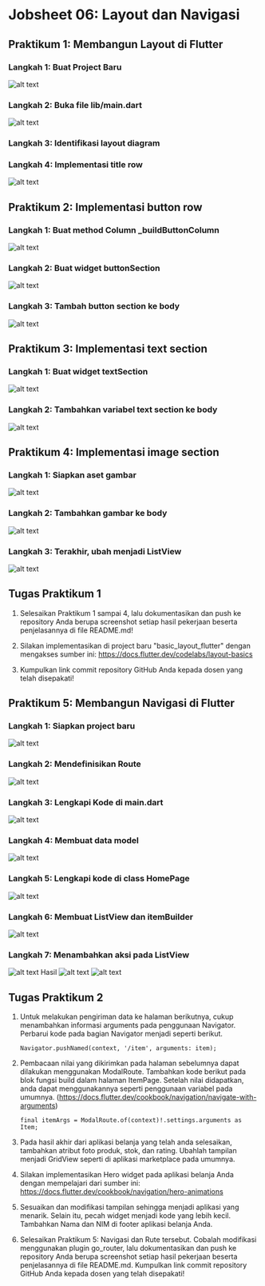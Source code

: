 # Jobsheet 06: Layout dan Navigasi

## Praktikum 1: Membangun Layout di Flutter

### Langkah 1: Buat Project Baru
![alt text](image.png)

### Langkah 2: Buka file lib/main.dart
![alt text](image-1.png)

### Langkah 3: Identifikasi layout diagram

### Langkah 4: Implementasi title row
![alt text](image-2.png)

## Praktikum 2: Implementasi button row

### Langkah 1: Buat method Column _buildButtonColumn
![alt text](image-3.png)

### Langkah 2: Buat widget buttonSection
![alt text](image-4.png)

### Langkah 3: Tambah button section ke body
![alt text](image-5.png)

## Praktikum 3: Implementasi text section

### Langkah 1: Buat widget textSection
![alt text](image-6.png)

### Langkah 2: Tambahkan variabel text section ke body
![alt text](image-7.png)

## Praktikum 4: Implementasi image section

### Langkah 1: Siapkan aset gambar
![alt text](image-8.png)

### Langkah 2: Tambahkan gambar ke body
![alt text](image-9.png)

### Langkah 3: Terakhir, ubah menjadi ListView
![alt text](image-10.png)

## Tugas Praktikum 1
1. Selesaikan Praktikum 1 sampai 4, lalu dokumentasikan dan push ke repository Anda berupa screenshot setiap hasil pekerjaan beserta penjelasannya di file README.md!

2. Silakan implementasikan di project baru "basic_layout_flutter" dengan mengakses sumber ini: https://docs.flutter.dev/codelabs/layout-basics

3. Kumpulkan link commit repository GitHub Anda kepada dosen yang telah disepakati!

## Praktikum 5: Membangun Navigasi di Flutter

### Langkah 1: Siapkan project baru
![alt text](image-11.png)

### Langkah 2: Mendefinisikan Route
![alt text](image-12.png)

### Langkah 3: Lengkapi Kode di main.dart
![alt text](image-13.png)

### Langkah 4: Membuat data model
![alt text](image-14.png)

### Langkah 5: Lengkapi kode di class HomePage
![alt text](image-15.png)

### Langkah 6: Membuat ListView dan itemBuilder
![alt text](image-18.png)

### Langkah 7: Menambahkan aksi pada ListView
![alt text](image-17.png)
Hasil
![alt text](image-16.png)
![alt text](image-19.png)

## Tugas Praktikum 2
1. Untuk melakukan pengiriman data ke halaman berikutnya, cukup menambahkan informasi arguments pada penggunaan Navigator. Perbarui kode pada bagian Navigator menjadi seperti berikut.

    ``` 
    Navigator.pushNamed(context, '/item', arguments: item);
    ```

2. Pembacaan nilai yang dikirimkan pada halaman sebelumnya dapat dilakukan menggunakan ModalRoute. Tambahkan kode berikut pada blok fungsi build dalam halaman ItemPage. Setelah nilai didapatkan, anda dapat menggunakannya seperti penggunaan variabel pada umumnya. (https://docs.flutter.dev/cookbook/navigation/navigate-with-arguments)

    ```
    final itemArgs = ModalRoute.of(context)!.settings.arguments as Item;
    ```

3. Pada hasil akhir dari aplikasi belanja yang telah anda selesaikan, tambahkan atribut foto produk, stok, dan rating. Ubahlah tampilan menjadi GridView seperti di aplikasi marketplace pada umumnya.

4. Silakan implementasikan Hero widget pada aplikasi belanja Anda dengan mempelajari dari sumber ini: https://docs.flutter.dev/cookbook/navigation/hero-animations

5. Sesuaikan dan modifikasi tampilan sehingga menjadi aplikasi yang menarik. Selain itu, pecah widget menjadi kode yang lebih kecil. Tambahkan Nama dan NIM di footer aplikasi belanja Anda.

6. Selesaikan Praktikum 5: Navigasi dan Rute tersebut. Cobalah modifikasi menggunakan plugin go_router, lalu dokumentasikan dan push ke repository Anda berupa screenshot setiap hasil pekerjaan beserta penjelasannya di file README.md. Kumpulkan link commit repository GitHub Anda kepada dosen yang telah disepakati!
